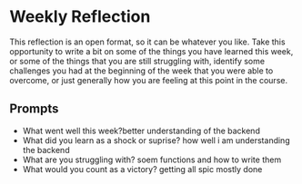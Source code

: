 # Weekly Reflection
This reflection is an open format, so it can be whatever you like. Take this opportunity to write a bit on some of the things you have learned this week, or some of the things that you are still struggling with, identify some challenges you had at the beginning of the week that you were able to overcome, or just generally how you are feeling at this point in the course.

## Prompts
- What went well this week?better understanding of the backend
- What did you learn as a shock or suprise? how well i am understanding the backend 
- What are you struggling with? soem functions and how to write them 
- What would you count as a victory? getting all spic mostly done 